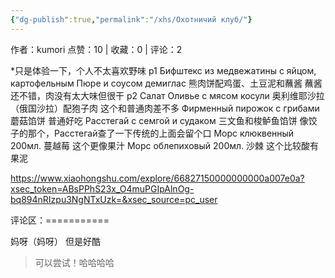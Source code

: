 ```yaml
---
{"dg-publish":true,"permalink":"/xhs/Охотничий клуб/"}
---
```


作者：kumori
点赞：10   |   收藏：0   |   评论：2

*只是体验一下，个人不太喜欢野味
p1 Бифштекс из медвежатины с яйцом, картофельным Пюре и соусом демиглас 熊肉饼配鸡蛋、土豆泥和蘸酱 蘸酱还不错，肉没有太大味但很干
p2 Салат Оливье с мясом косули 奥利维耶沙拉（俄国沙拉）配狍子肉 这个和普通肉差不多
Фирменный пирожок с грибами 蘑菇馅饼 普通好吃
Расстегай с семгой и судаком 三文鱼和梭鲈鱼馅饼 像饺子的那个，Расстегай查了一下传统的上面会留个口
Морс клюквенный 200мл. 蔓越莓 这个更像果汁
Морс облепиховый 200мл. 沙棘 这个比较酸有果泥

https://www.xiaohongshu.com/explore/66827150000000000a007e0a?xsec_token=ABsPPhS23x_O4muPGIpAlnOg-bq894nRIzpu3NgNTxUzk=&xsec_source=pc_user

评论区：===========

妈呀（妈呀） 但是好酷

> 可以尝试！哈哈哈哈